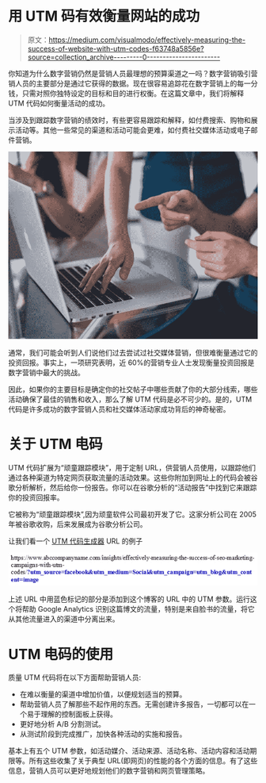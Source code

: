 # 用 UTM 码有效衡量网站的成功

> 原文：<https://medium.com/visualmodo/effectively-measuring-the-success-of-website-with-utm-codes-f63748a5856e?source=collection_archive---------0----------------------->

你知道为什么数字营销仍然是营销人员最理想的预算渠道之一吗？数字营销吸引营销人员的主要部分是通过它获得的数据。现在很容易追踪花在数字营销上的每一分钱，只需对照你独特设定的目标和目的进行权衡。在这篇文章中，我们将解释 UTM 代码如何衡量活动的成功。

当涉及到跟踪数字营销的绩效时，有些更容易跟踪和解释，如付费搜索、购物和展示活动等。其他一些常见的渠道和活动可能会更难，如付费社交媒体活动或电子邮件营销。

![](img/d869ee5348747c06b7b6bc139a34acbc.png)

通常，我们可能会听到人们说他们过去尝试过社交媒体营销，但很难衡量通过它的投资回报。事实上，一项研究表明，近 60%的营销专业人士发现衡量投资回报是数字营销中最大的挑战。

因此，如果你的主要目标是确定你的社交帖子中哪些贡献了你的大部分线索，哪些活动确保了最佳的销售和收入，那么了解 UTM 代码是必不可少的。是的，UTM 代码是许多成功的数字营销人员和社交媒体活动家成功背后的神奇秘密。

# 关于 UTM 电码

UTM 代码扩展为“顽童跟踪模块”，用于定制 URL，供营销人员使用，以跟踪他们通过各种渠道为特定网页获取流量的活动效果。这些你附加到网址上的代码会被谷歌分析解析，然后给你一份报告。你可以在谷歌分析的“活动报告”中找到它来跟踪你的投资回报率。

它被称为“顽童跟踪模块”,因为顽童软件公司最初开发了它。这家分析公司在 2005 年被谷歌收购，后来发展成为谷歌分析公司。

让我们看一个 [UTM 代码生成器](https://siteimprove.com/en-us/analytics/utm-code-builder/) URL 的例子

![](img/47dcd2babdb75c8a6e7be4ef882cf196.png)

上述 URL 中用蓝色标记的部分是添加到这个博客的 URL 中的 UTM 参数。运行这个将帮助 Google Analytics 识别这篇博文的流量，特别是来自脸书的流量，将它从其他流量进入的渠道中分离出来。

# UTM 电码的使用

质量 UTM 代码将在以下方面帮助营销人员:

*   在难以衡量的渠道中增加价值，以便规划适当的预算。
*   帮助营销人员了解那些不起作用的东西。无需创建许多报告，一切都可以在一个易于理解的控制面板上获得。
*   更好地分析 A/B 分割测试。
*   从测试阶段到完成推广，加快各种活动的实施和报告。

基本上有五个 UTM 参数，如活动媒介、活动来源、活动名称、活动内容和活动期限等。所有这些收集了关于典型 URL(即网页)的性能的各个方面的信息。有了这些信息，营销人员可以更好地规划他们的数字营销和网页管理策略。